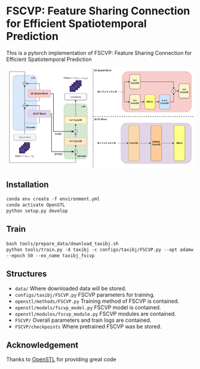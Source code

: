 # FSCVP: Feature Sharing Connection for Efficient Spatiotemporal Prediction

This is a pytorch implementation of FSCVP: Feature Sharing Connection for Efficient Spatiotemporal Prediction

![FSCVP Figure](./fscvp_figure.png)

## Installation

```shell
conda env create -f environment.yml
conda activate OpenSTL
python setup.py develop
```

## Train

```shell
bash tools/prepare_data/download_taxibj.sh
python tools/train.py -d taxibj -c configs/taxibj/FSCVP.py --opt adamw --epoch 50 --ex_name taxibj_fscvp 
```

## Structures

- `data/` Where downloaded data will be stored.
- `configs/taxibj/FSCVP.py` FSCVP parameters for training.
- `openstl/methods/FSCVP.py` Training method of FSCVP is contained.
- `openstl/models/fscvp_model.py` FSCVP model is contained.
- `openstl/modules/fscvp_module.py` FSCVP modules are contained.
- `FSCVP/` Overall parameters and train logs are contained.
- `FSCVP/checkpoints` Where pretrained FSCVP was be stored.


## Acknowledgement
Thanks to [OpenSTL](https://github.com/chengtan9907/OpenSTL) for providing great code

